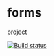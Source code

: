 # forms

[project](https://batninedr.github.io/ahj-forms/)

[![Build status](https://ci.appveyor.com/api/projects/status/cvptyx9k0u2adv2m/branch/master?svg=true)](https://ci.appveyor.com/project/batninedr)
